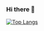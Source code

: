 ### Hi there 👋
[![Top Langs](https://github-readme-stats.vercel.app/api/top-langs/?username=wyattshanahan&show_icons=true&theme=tokyonight)](https://github.com/anuraghazra/github-readme-stats)

<!--
**wyattshanahan/wyattshanahan** is a ✨ _special_ ✨ repository because its `README.md` (this file) appears on your GitHub profile.

Here are some ideas to get you started:

- 🔭 I’m currently working on ...
- 🌱 I’m currently learning ...
- 👯 I’m looking to collaborate on ...
- 🤔 I’m looking for help with ...
- 💬 Ask me about ...
- 📫 How to reach me: ...
- 😄 Pronouns: ...
- ⚡ Fun fact: ...
-->
